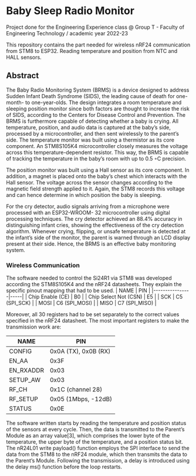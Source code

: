 # Baby Sleep Radio Monitor
Project done for the Engineering Experience class @ Group T - Faculty of Engineering Technology / academic year 2022-23

This repository contains the part needed for wireless nRF24 communication from STM8 to ESP32. Reading temperature and position from NTC and HALL sensors.

## Abstract
The Baby Radio Monitoring System (BRMS) is a device designed to address Sudden Infant Death Syndrome (SIDS), the leading cause of death for one-month- to one-year-olds. The design integrates a room temperature and sleeping position monitor since both factors are thought to increase the risk of SIDS, according to the Centers for Disease Control and Prevention. The BRMS is furthermore capable of detecting whether a baby is crying. All temperature, position, and audio data is captured at the baby’s side, processed by a microcontroller, and then sent wirelessly to the parent’s side.
The temperature monitor was built using a thermistor as its core component. An STM8S105K4 microcontroller closely measures the voltage across this temperature-dependent resistor. This way, the BRMS is capable of tracking the temperature in the baby’s room with up to 0.5 ◦C precision.

The position monitor was built using a Hall sensor as its core component. In addition, a magnet is placed onto the baby’s chest which interacts with the Hall sensor. The voltage across the sensor changes according to the magnetic field strength applied to it. Again, the STM8 records this voltage and can hence determine in which position the baby is sleeping.

For the cry detector, audio signals arriving from a microphone were processed with an ESP32-WROOM- 32 microcontroller using digital processing techniques. The cry detector achieved an 88.4% accuracy in distinguishing infant cries, showing the effectiveness of the cry detection algorithm. Whenever crying, flipping, or unsafe temperature is detected at the infant’s side of the monitor, the parent is warned through an LCD display present at their side. Hence, the BRMS is an effective baby monitoring system.

### Wireless Communication
The software needed to control the Si24R1 via STM8 was developed according the STM8S105K4 and the nRF24 datasheets. They explain the specific pinout mapping that had to be used.
| NAME           | PIN |
|----------------|-----|
| Chip Enable (CE)          | B0  | 
| Chip Select Not (CSN)            | E5  | 
| SCK        | C5 (SPI_SCK)  | 
| MOSI | C6 (SPI_MOSI) |
| MISO | C7 (SPI_MISO) |

Moreover, all 30 registers had to be set separately to the correct values specified in the nRF24 datasheet. The most important registers to make the transmission work are:

| NAME           | PIN |
|----------------|-----|
| CONFIG | 0x0A (TX), 0x0B (RX) |
| EN_AA | 0x3F |
| EN_RXADDR | 0x03 |
| SETUP_AW | 0x03 |
| RF_CH | 0x1C (channel 28) |
| RF_SETUP | 0x05 (1Mbps, -12dB) |
| STATUS | 0x0E |

The software written starts by reading the temperature and position status of the sensors at every cycle. Then, the data is transmitted to the Parent’s Module as an array value[3], which comprises the
lower byte of the temperature, the upper byte of the temperature, and a position status bit. The nR24L01 write payload() function employs the SPI interface to send the data from the STM8 to the
nRF24 module, which then transmits the data to the Parent’s Module. Following the transmission, a delay is introduced using the delay ms() function before the loop restarts.
